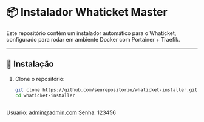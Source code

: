 # 📦 Instalador Whaticket Master

Este repositório contém um instalador automático para o Whaticket, configurado para rodar em ambiente Docker com Portainer + Traefik.

---

## 🚀 Instalação

1. Clone o repositório:
   ```bash
   git clone https://github.com/seurepositorio/whaticket-installer.git
   cd whaticket-installer



Usuario: admin@admin.com
Senha: 123456